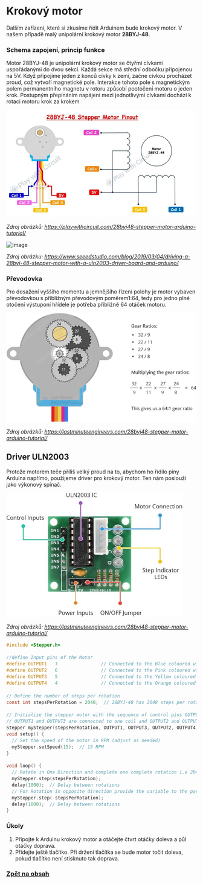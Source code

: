# Krokový motor
Dalším zařízení, které si zkusíme řídit Arduinem bude krokový motor. V našem případě malý unipolární krokový motor **28BYJ-48**.

### Schema zapojení, princip funkce
Motor 28BYJ-48 je unipolární krokový motor se čtyřmi cívkami uspořádanými do dvou sekcí. Každá sekce má střední odbočku připojenou na 5V. Když připojíme jeden z konců cívky k zemi, začne cívkou procházet proud, což vytvoří magnetické pole. Interakce tohoto pole s magnetickým polem permanentního magnetu v rotoru způsobí pootočení motoru o jeden krok. Postupným přepínáním napájení mezi jednotlivými cívkami dochází k rotaci motoru krok za krokem

![image](img/05_Ultrasonic_stepper_3.png)

*Zdroj obrázků: https://playwithcircuit.com/28byj48-stepper-motor-arduino-tutorial/*

![image](https://blog.seeedstudio.com/wp-content/uploads/2019/03/StepperMotorgif.gif)

*Zdroj obrázku: https://www.seeedstudio.com/blog/2019/03/04/driving-a-28byj-48-stepper-motor-with-a-uln2003-driver-board-and-arduino/*

### Převodovka
Pro dosažení vyššího momentu a jemnějšího řízení polohy je motor vybaven převodovkou s přibližným převodovým poměrem1:64, tedy pro jedno plné otočení výstuponí hřídele je potřeba přibližně 64 otáček motoru.

![image](img/05_Ultrasonic_stepper_4.png)

*Zdroj obrázků: https://lastminuteengineers.com/28byj48-stepper-motor-arduino-tutorial/*

## Driver ULN2003 
Protože motorem teče příliš velký proud na to, abychom ho řídilo piny Arduina napřímo, použijeme driver pro krokový motor. Ten nám poslouží jako výkonový spínač.

![image](img/05_Ultrasonic_stepper_5.png)

*Zdroj obrázků: https://lastminuteengineers.com/28byj48-stepper-motor-arduino-tutorial/*

```c
#include <Stepper.h>

//define Input pins of the Motor
#define OUTPUT1   7                // Connected to the Blue coloured wire
#define OUTPUT2   6                // Connected to the Pink coloured wire
#define OUTPUT3   5                // Connected to the Yellow coloured wire
#define OUTPUT4   4                // Connected to the Orange coloured wire

// Define the number of steps per rotation
const int stepsPerRotation = 2048;  // 28BYJ-48 has 2048 steps per rotation in full step mode as given in data sheet

// Initialize the stepper motor with the sequence of control pins OUTPUT1, OUTPUT3, OUTPUT2, IN4
// OUTPUT1 and OUTPUT3 are connected to one coil and OUTPUT2 and OUTPUT4 are connected to one Coil
Stepper myStepper(stepsPerRotation, OUTPUT1, OUTPUT3, OUTPUT2, OUTPUT4);  
void setup() {
  // Set the speed of the motor in RPM (adjust as needed)
  myStepper.setSpeed(15);  // 15 RPM
}

void loop() {
  // Rotate in One Direction and complete one complete rotation i.e 2048 steps
  myStepper.step(stepsPerRotation);  
  delay(1000);  // Delay between rotations
  // For Rotation in opposite direction provide the variable to the parameter with negative Sign
  myStepper.step(-stepsPerRotation);  
  delay(1000);  // Delay between rotations
}
```

### Úkoly
1. Připojte k Arduinu krokový motor a otáčejte čtvrt otáčky doleva a půl otáčky doprava.
2. Přidejte ještě tlačítko. Při držení tlačítka se bude motor točit doleva, pokud tlačítko není stisknuto tak doprava.

### [Zpět na obsah](README.md)
